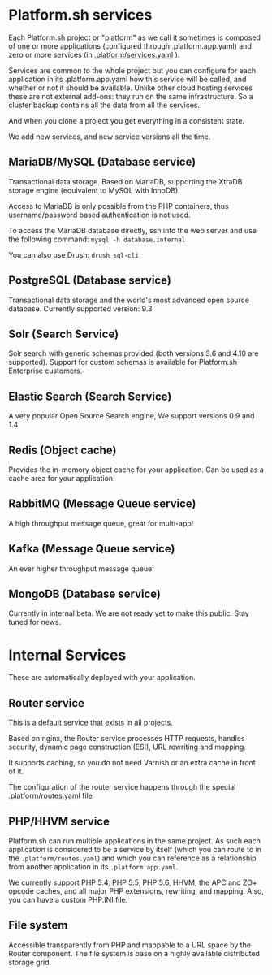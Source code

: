 # Platform.sh services 

Each Platform.sh project or "platform" as we call it sometimes is composed of 
one or more applications (configured through .platform.app.yaml) and zero or 
more services (in [.platform/services.yaml](../../user_guide/reference/services-yaml.html) ).

Services are common to the whole project but you can configure for each
application in its .platform.app.yaml how this service will be called, and
whether or not it should be available. Unlike other cloud hosting services
these are not external add-ons: they run on the same infrastructure. So a
cluster backup contains all the data from all the services. 

And when you clone a project you get everything in a consistent state.

We add new services, and new service versions all the time.

## MariaDB/MySQL (Database service)

Transactional data storage. Based on MariaDB, supporting the XtraDB storage
engine (equivalent to MySQL with InnoDB).

Access to MariaDB is only possible from the PHP containers, thus
username/password based authentication is not used.

To access the MariaDB database directly, ssh into the web server and use the
following command: `mysql -h database.internal`

You can also use Drush: `drush sql-cli`

## PostgreSQL (Database service)

Transactional data storage  and the world's most advanced open source database. 
Currently supported version: 9.3

## Solr (Search Service)

Solr search with generic schemas provided (both versions 3.6 and 4.10 are supported).
Support for custom schemas is available for Platform.sh Enterprise customers.

## Elastic Search (Search Service)

A very popular Open Source Search engine, We support versions 0.9 and 1.4

## Redis (Object cache)

Provides the in-memory object cache for your application. Can be used as a
cache area for your application.

## RabbitMQ (Message Queue service)
A high throughput message queue, great for multi-app!

## Kafka (Message Queue service)
An ever higher throughput message queue!

## MongoDB (Database service)
Currently in internal beta. We are not ready yet to make this public. Stay tuned for news.

# Internal Services

These are automatically deployed with your application.

## Router service

This is a default service that exists in all projects.

Based on nginx, the Router service processes HTTP requests, handles security,
dynamic page construction (ESI), URL rewriting and mapping. 

It supports caching, so you do not need Varnish or an extra cache in front of it.

The configuration of the router service happens through the special [.platform/routes.yaml](../../user_guide/reference/routes-yaml.html) file

## PHP/HHVM service

Platform.sh can run multiple applications in the same project. As such each
application is considered to be a service by itself (which you can route to
in the `.platform/routes.yaml`) and which you can reference as a relationship
from another application in its `.platform.app.yaml`. 

We currently support PHP 5.4, PHP 5.5, PHP 5.6, HHVM, the APC and ZO+ opcode caches, 
and all major PHP extensions, rewriting, and mapping. Also, you can have a 
custom PHP.INI file.

## File system

Accessible transparently from PHP and mappable to a URL space by the Router
component. The file system is base on a highly available distributed storage
grid.

